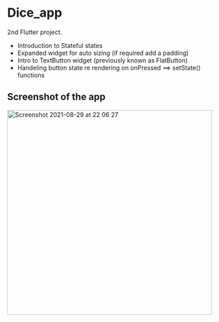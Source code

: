 # Dice_app

2nd Flutter project.

- Introduction to Stateful states
- Expanded widget for auto sizing (if required add a padding)
- Intro to TextButton widget (previously known as FlatButton)
- Handeling button state re rendering on onPressed ==> setState() functions

## Screenshot of the app

<img width="471" alt="Screenshot 2021-08-29 at 22 06 27" src="https://user-images.githubusercontent.com/78439925/131258163-ee57e1f2-ca37-4b09-ba35-0837761bebae.png">

